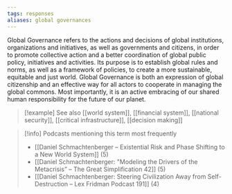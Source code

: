 ```yaml
---
tags: responses
aliases: global governances
---
```


Global Governance refers to the actions and decisions of global institutions, organizations and initiatives, as well as governments and citizens, in order to promote collective action and a better coordination of global public policy, initiatives and activities. Its purpose is to establish global rules and norms, as well as a framework of policies, to create a more sustainable, equitable and just world. Global Governance is both an expression of global citizenship and an effective way for all actors to cooperate in managing the global commons. Most importantly, it is an active embracing of our shared human responsibility for the future of our planet.

> [!example] See also
> [[world system]], [[financial system]], [[national security]], [[critical infrastructure]], [[decision making]]

> [!info] Podcasts mentioning this term most frequently
> * [[Daniel Schmachtenberger – Existential Risk and Phase Shifting to a New World System]] (5)
> * [[Daniel Schmachtenberger: "Modeling the Drivers of the Metacrisis” – The Great Simplification 42]] (5)
> * [[Daniel Schmachtenberger: Steering Civilization Away from Self-Destruction – Lex Fridman Podcast 191]] (4)
